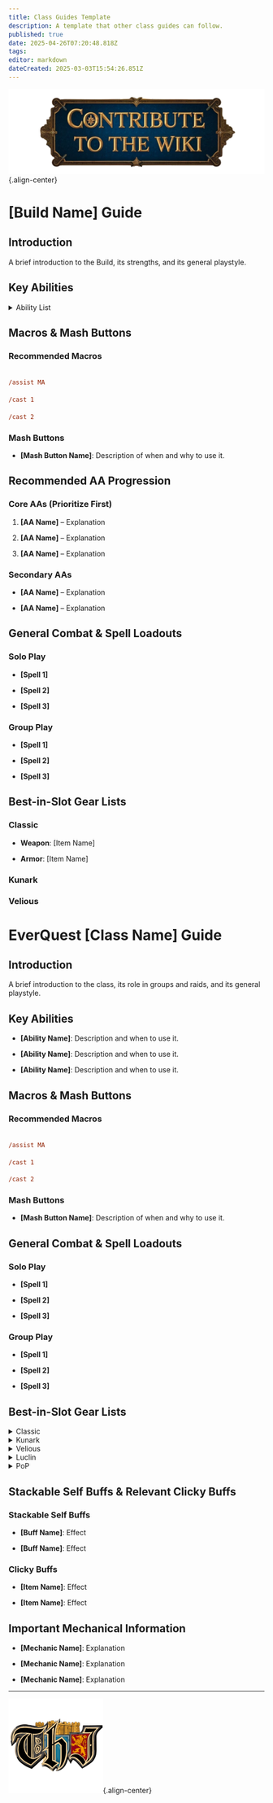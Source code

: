 ```yaml
---
title: Class Guides Template
description: A template that other class guides can follow.
published: true
date: 2025-04-26T07:20:48.818Z
tags: 
editor: markdown
dateCreated: 2025-03-03T15:54:26.851Z
---
```


![contribute.webp](/contribute.webp){.align-center}

# [Build Name] Guide


## Introduction

A brief introduction to the Build, its strengths, and its general playstyle.



## Key Abilities

<details>

 <summary>Ability List</summary>

- **[Ability Name]**: Description and when to use it.

- **[Ability Name]**: Description and when to use it.

- **[Ability Name]**: Description and when to use it.

</details>

## Macros & Mash Buttons

### Recommended Macros

```ini

/assist MA

/cast 1

/cast 2

```

### Mash Buttons

- **[Mash Button Name]**: Description of when and why to use it.



## Recommended AA Progression

### Core AAs (Prioritize First)

1. **[AA Name]** – Explanation

2. **[AA Name]** – Explanation

3. **[AA Name]** – Explanation



### Secondary AAs

- **[AA Name]** – Explanation

- **[AA Name]** – Explanation



## General Combat & Spell Loadouts

### Solo Play

- **[Spell 1]**

- **[Spell 2]**

- **[Spell 3]**



### Group Play

- **[Spell 1]**

- **[Spell 2]**

- **[Spell 3]**



## Best-in-Slot Gear Lists

### Classic

- **Weapon**: [Item Name]

- **Armor**: [Item Name]

### Kunark

### Velious

# EverQuest [Class Name] Guide



## Introduction

A brief introduction to the class, its role in groups and raids, and its general playstyle.



## Key Abilities

- **[Ability Name]**: Description and when to use it.

- **[Ability Name]**: Description and when to use it.

- **[Ability Name]**: Description and when to use it.



## Macros & Mash Buttons

### Recommended Macros

```ini

/assist MA

/cast 1

/cast 2

```



### Mash Buttons

- **[Mash Button Name]**: Description of when and why to use it.



## General Combat & Spell Loadouts

### Solo Play

- **[Spell 1]**

- **[Spell 2]**

- **[Spell 3]**



### Group Play

- **[Spell 1]**

- **[Spell 2]**

- **[Spell 3]**




## Best-in-Slot Gear Lists



<details>

 <summary>Classic</summary>
  - **Charm**: Charm of Deception (Legendary)

- **Ear**: Vyrinn's Earring of Insanity (Legendary)

 - **Ear-Slot1**: Polished Chunk of Rage (Legendary)

 - **Ear-Slot2**: Polished Chunk of Rage (Enchanted)

- **Head**: White Dragon Helm (Legendary)

 - **Head-Slot1**: Polished Chunk of Rage

 - **Head-Slot2**: Polished Chunk of Rage (Enchanted)

- **Face**: Flayed Barbarian Hide Mask (Legendary)

 - **Face-Slot1**: Polished Chunk of Rage

 - **Face-Slot2**: Polished Chunk of Rage (Enchanted)

- **Neck**: Valtron's Necklace of Wonder (Legendary)

 - **Neck-Slot1**: Polished Chunk of Rage

- **Shoulders**: Pauldrons of the Deep Flame (Legendary)

 - **Shoulders-Slot1**: Polished Chunk of Rage

 - **Shoulders-Slot2**: Polished Chunk of Rage (Enchanted)

- **Arms**: Kelsiferous' Armband of Artistry (Legendary)

 - **Arms-Slot1**: Polished Chunk of Rage

 - **Arms-Slot2**: Polished Chunk of Rage (Enchanted)

- **Back**: Cloak of Thorns (Legendary)

 - **Back-Slot1**: Polished Chunk of Rage

 - **Back-Slot2**: Polished Chunk of Rage (Enchanted)

- **Wrist**: Blazing Bracers of Discovery (Legendary)

 - **Wrist-Slot1**: Polished Chunk of Rage

 - **Wrist-Slot2**: Prismatic Scale of Cleaving (Legendary)

- **Wrist**: Blazing Bracers of Discovery (Legendary)

 - **Wrist-Slot1**: Froglok Egg Capsule (Legendary)

 - **Wrist-Slot2**: Prismatic Scale of Sharpshooting (Legendary)

- **Range**: Premier Bow of Secundae (Legendary)

 - **Range-Slot1**: Polished Chunk of Rage

 - **Range-Slot2**: Polished Chunk of Rage (Enchanted)

 - **Range-Slot3**: Polished Chunk of Rage (Legendary)

 - **Range-Slot4**: Dioptase Gem

 - **Range-Slot5**: Dioptase Segment

- **Hands**: Do'Vassir's Gauntlets of Might (Legendary)

 - **Hands-Slot1**: Polished Chunk of Rage

 - **Hands-Slot2**: Prismatic Scale of Ferocity

- **Primary**: Singing Short Sword (Legendary)

 - **Primary-Slot1**: Flawless Purple Gem of Deftness (Legendary)

- **Secondary**: Swiftwind (Legendary)

 - **Secondary-Slot1**: Flawless Purple Gem of Deftness (Legendary)

- **Fingers**: Ring of Superiority (Legendary)

 - **Fingers-Slot1**: Polished Chunk of Rage

 - **Fingers-Slot2**: Polished Chunk of Rage (Enchanted)

- **Fingers**: Ring of Superiority (Legendary)

 - **Fingers-Slot1**: Polished Chunk of Rage

 - **Fingers-Slot2**: Polished Chunk of Rage (Enchanted)

- **Chest**: Sal'Varae's Robe of Darkness (Legendary)

 - **Chest-Slot1**: Polished Chunk of Rage

 - **Chest-Slot2**: Polished Chunk of Rage (Enchanted)

- **Legs**: Silver Chains (Legendary)

 - **Legs-Slot1**: Polished Chunk of Rage

 - **Legs-Slot2**: Prismatic Scale of Ferocity (Legendary)

- **Feet**: Maclaer's Boots of Silence (Legendary)

 - **Feet-Slot1**: Polished Chunk of Rage

 - **Feet-Slot2**: Prismatic Scale of Sharpshooting

- **Waist**: Feeliux's Cord of Velocity (Legendary)

 - **Waist-Slot1**: Polished Chunk of Rage

 - **Waist-Slot2**: Polished Chunk of Rage (Enchanted)

- **Ammo**: Blessed Champion Arrows (Legendary)

- **General1**: Fleeting Quiver

 - **General1-Slot1**: Blessed Champion Arrows (Legendary)
</details>

<details>

 <summary>Kunark</summary>
  - **Charm**: Charm of Deception (Legendary)

- **Ear**: Vyrinn's Earring of Insanity (Legendary)

 - **Ear-Slot1**: Polished Chunk of Rage (Legendary)

 - **Ear-Slot2**: Polished Chunk of Rage (Enchanted)

- **Head**: White Dragon Helm (Legendary)

 - **Head-Slot1**: Polished Chunk of Rage

 - **Head-Slot2**: Polished Chunk of Rage (Enchanted)

- **Face**: Flayed Barbarian Hide Mask (Legendary)

 - **Face-Slot1**: Polished Chunk of Rage

 - **Face-Slot2**: Polished Chunk of Rage (Enchanted)

- **Neck**: Valtron's Necklace of Wonder (Legendary)

 - **Neck-Slot1**: Polished Chunk of Rage

- **Shoulders**: Pauldrons of the Deep Flame (Legendary)

 - **Shoulders-Slot1**: Polished Chunk of Rage

 - **Shoulders-Slot2**: Polished Chunk of Rage (Enchanted)

- **Arms**: Kelsiferous' Armband of Artistry (Legendary)

 - **Arms-Slot1**: Polished Chunk of Rage

 - **Arms-Slot2**: Polished Chunk of Rage (Enchanted)

- **Back**: Cloak of Thorns (Legendary)

 - **Back-Slot1**: Polished Chunk of Rage

 - **Back-Slot2**: Polished Chunk of Rage (Enchanted)

- **Wrist**: Blazing Bracers of Discovery (Legendary)

 - **Wrist-Slot1**: Polished Chunk of Rage

 - **Wrist-Slot2**: Prismatic Scale of Cleaving (Legendary)

- **Wrist**: Blazing Bracers of Discovery (Legendary)

 - **Wrist-Slot1**: Froglok Egg Capsule (Legendary)

 - **Wrist-Slot2**: Prismatic Scale of Sharpshooting (Legendary)

- **Range**: Premier Bow of Secundae (Legendary)

 - **Range-Slot1**: Polished Chunk of Rage

 - **Range-Slot2**: Polished Chunk of Rage (Enchanted)

 - **Range-Slot3**: Polished Chunk of Rage (Legendary)

 - **Range-Slot4**: Dioptase Gem

 - **Range-Slot5**: Dioptase Segment

- **Hands**: Do'Vassir's Gauntlets of Might (Legendary)

 - **Hands-Slot1**: Polished Chunk of Rage

 - **Hands-Slot2**: Prismatic Scale of Ferocity

- **Primary**: Singing Short Sword (Legendary)

 - **Primary-Slot1**: Flawless Purple Gem of Deftness (Legendary)

- **Secondary**: Swiftwind (Legendary)

 - **Secondary-Slot1**: Flawless Purple Gem of Deftness (Legendary)

- **Fingers**: Ring of Superiority (Legendary)

 - **Fingers-Slot1**: Polished Chunk of Rage

 - **Fingers-Slot2**: Polished Chunk of Rage (Enchanted)

- **Fingers**: Ring of Superiority (Legendary)

 - **Fingers-Slot1**: Polished Chunk of Rage

 - **Fingers-Slot2**: Polished Chunk of Rage (Enchanted)

- **Chest**: Sal'Varae's Robe of Darkness (Legendary)

 - **Chest-Slot1**: Polished Chunk of Rage

 - **Chest-Slot2**: Polished Chunk of Rage (Enchanted)

- **Legs**: Silver Chains (Legendary)

 - **Legs-Slot1**: Polished Chunk of Rage

 - **Legs-Slot2**: Prismatic Scale of Ferocity (Legendary)

- **Feet**: Maclaer's Boots of Silence (Legendary)

 - **Feet-Slot1**: Polished Chunk of Rage

 - **Feet-Slot2**: Prismatic Scale of Sharpshooting

- **Waist**: Feeliux's Cord of Velocity (Legendary)

 - **Waist-Slot1**: Polished Chunk of Rage

 - **Waist-Slot2**: Polished Chunk of Rage (Enchanted)

- **Ammo**: Blessed Champion Arrows (Legendary)

- **General1**: Fleeting Quiver

 - **General1-Slot1**: Blessed Champion Arrows (Legendary)
</details>

<details>

 <summary>Velious</summary>

- **Charm**: Charm of Deception (Legendary)

- **Ear**: Vyrinn's Earring of Insanity (Legendary)

 - **Ear-Slot1**: Polished Chunk of Rage (Legendary)

 - **Ear-Slot2**: Polished Chunk of Rage (Enchanted)

- **Head**: White Dragon Helm (Legendary)

 - **Head-Slot1**: Polished Chunk of Rage

 - **Head-Slot2**: Polished Chunk of Rage (Enchanted)

- **Face**: Flayed Barbarian Hide Mask (Legendary)

 - **Face-Slot1**: Polished Chunk of Rage

 - **Face-Slot2**: Polished Chunk of Rage (Enchanted)

- **Neck**: Valtron's Necklace of Wonder (Legendary)

 - **Neck-Slot1**: Polished Chunk of Rage

- **Shoulders**: Pauldrons of the Deep Flame (Legendary)

 - **Shoulders-Slot1**: Polished Chunk of Rage

 - **Shoulders-Slot2**: Polished Chunk of Rage (Enchanted)

- **Arms**: Kelsiferous' Armband of Artistry (Legendary)

 - **Arms-Slot1**: Polished Chunk of Rage

 - **Arms-Slot2**: Polished Chunk of Rage (Enchanted)

- **Back**: Cloak of Thorns (Legendary)

 - **Back-Slot1**: Polished Chunk of Rage

 - **Back-Slot2**: Polished Chunk of Rage (Enchanted)

- **Wrist**: Blazing Bracers of Discovery (Legendary)

 - **Wrist-Slot1**: Polished Chunk of Rage

 - **Wrist-Slot2**: Prismatic Scale of Cleaving (Legendary)

- **Wrist**: Blazing Bracers of Discovery (Legendary)

 - **Wrist-Slot1**: Froglok Egg Capsule (Legendary)

 - **Wrist-Slot2**: Prismatic Scale of Sharpshooting (Legendary)

- **Range**: Premier Bow of Secundae (Legendary)

 - **Range-Slot1**: Polished Chunk of Rage

 - **Range-Slot2**: Polished Chunk of Rage (Enchanted)

 - **Range-Slot3**: Polished Chunk of Rage (Legendary)

 - **Range-Slot4**: Dioptase Gem

 - **Range-Slot5**: Dioptase Segment

- **Hands**: Do'Vassir's Gauntlets of Might (Legendary)

 - **Hands-Slot1**: Polished Chunk of Rage

 - **Hands-Slot2**: Prismatic Scale of Ferocity

- **Primary**: Singing Short Sword (Legendary)

 - **Primary-Slot1**: Flawless Purple Gem of Deftness (Legendary)

- **Secondary**: Swiftwind (Legendary)

 - **Secondary-Slot1**: Flawless Purple Gem of Deftness (Legendary)

- **Fingers**: Ring of Superiority (Legendary)

 - **Fingers-Slot1**: Polished Chunk of Rage

 - **Fingers-Slot2**: Polished Chunk of Rage (Enchanted)

- **Fingers**: Ring of Superiority (Legendary)

 - **Fingers-Slot1**: Polished Chunk of Rage

 - **Fingers-Slot2**: Polished Chunk of Rage (Enchanted)

- **Chest**: Sal'Varae's Robe of Darkness (Legendary)

 - **Chest-Slot1**: Polished Chunk of Rage

 - **Chest-Slot2**: Polished Chunk of Rage (Enchanted)

- **Legs**: Silver Chains (Legendary)

 - **Legs-Slot1**: Polished Chunk of Rage

 - **Legs-Slot2**: Prismatic Scale of Ferocity (Legendary)

- **Feet**: Maclaer's Boots of Silence (Legendary)

 - **Feet-Slot1**: Polished Chunk of Rage

 - **Feet-Slot2**: Prismatic Scale of Sharpshooting

- **Waist**: Feeliux's Cord of Velocity (Legendary)

 - **Waist-Slot1**: Polished Chunk of Rage

 - **Waist-Slot2**: Polished Chunk of Rage (Enchanted)

- **Ammo**: Blessed Champion Arrows (Legendary)

- **General1**: Fleeting Quiver

 - **General1-Slot1**: Blessed Champion Arrows (Legendary)

</details>

<details>

 <summary>Luclin</summary>
  - **Charm**: Charm of Deception (Legendary)

- **Ear**: Vyrinn's Earring of Insanity (Legendary)

 - **Ear-Slot1**: Polished Chunk of Rage (Legendary)

 - **Ear-Slot2**: Polished Chunk of Rage (Enchanted)

- **Head**: White Dragon Helm (Legendary)

 - **Head-Slot1**: Polished Chunk of Rage

 - **Head-Slot2**: Polished Chunk of Rage (Enchanted)

- **Face**: Flayed Barbarian Hide Mask (Legendary)

 - **Face-Slot1**: Polished Chunk of Rage

 - **Face-Slot2**: Polished Chunk of Rage (Enchanted)

- **Neck**: Valtron's Necklace of Wonder (Legendary)

 - **Neck-Slot1**: Polished Chunk of Rage

- **Shoulders**: Pauldrons of the Deep Flame (Legendary)

 - **Shoulders-Slot1**: Polished Chunk of Rage

 - **Shoulders-Slot2**: Polished Chunk of Rage (Enchanted)

- **Arms**: Kelsiferous' Armband of Artistry (Legendary)

 - **Arms-Slot1**: Polished Chunk of Rage

 - **Arms-Slot2**: Polished Chunk of Rage (Enchanted)

- **Back**: Cloak of Thorns (Legendary)

 - **Back-Slot1**: Polished Chunk of Rage

 - **Back-Slot2**: Polished Chunk of Rage (Enchanted)

- **Wrist**: Blazing Bracers of Discovery (Legendary)

 - **Wrist-Slot1**: Polished Chunk of Rage

 - **Wrist-Slot2**: Prismatic Scale of Cleaving (Legendary)

- **Wrist**: Blazing Bracers of Discovery (Legendary)

 - **Wrist-Slot1**: Froglok Egg Capsule (Legendary)

 - **Wrist-Slot2**: Prismatic Scale of Sharpshooting (Legendary)

- **Range**: Premier Bow of Secundae (Legendary)

 - **Range-Slot1**: Polished Chunk of Rage

 - **Range-Slot2**: Polished Chunk of Rage (Enchanted)

 - **Range-Slot3**: Polished Chunk of Rage (Legendary)

 - **Range-Slot4**: Dioptase Gem

 - **Range-Slot5**: Dioptase Segment

- **Hands**: Do'Vassir's Gauntlets of Might (Legendary)

 - **Hands-Slot1**: Polished Chunk of Rage

 - **Hands-Slot2**: Prismatic Scale of Ferocity

- **Primary**: Singing Short Sword (Legendary)

 - **Primary-Slot1**: Flawless Purple Gem of Deftness (Legendary)

- **Secondary**: Swiftwind (Legendary)

 - **Secondary-Slot1**: Flawless Purple Gem of Deftness (Legendary)

- **Fingers**: Ring of Superiority (Legendary)

 - **Fingers-Slot1**: Polished Chunk of Rage

 - **Fingers-Slot2**: Polished Chunk of Rage (Enchanted)

- **Fingers**: Ring of Superiority (Legendary)

 - **Fingers-Slot1**: Polished Chunk of Rage

 - **Fingers-Slot2**: Polished Chunk of Rage (Enchanted)

- **Chest**: Sal'Varae's Robe of Darkness (Legendary)

 - **Chest-Slot1**: Polished Chunk of Rage

 - **Chest-Slot2**: Polished Chunk of Rage (Enchanted)

- **Legs**: Silver Chains (Legendary)

 - **Legs-Slot1**: Polished Chunk of Rage

 - **Legs-Slot2**: Prismatic Scale of Ferocity (Legendary)

- **Feet**: Maclaer's Boots of Silence (Legendary)

 - **Feet-Slot1**: Polished Chunk of Rage

 - **Feet-Slot2**: Prismatic Scale of Sharpshooting

- **Waist**: Feeliux's Cord of Velocity (Legendary)

 - **Waist-Slot1**: Polished Chunk of Rage

 - **Waist-Slot2**: Polished Chunk of Rage (Enchanted)

- **Ammo**: Blessed Champion Arrows (Legendary)

- **General1**: Fleeting Quiver

 - **General1-Slot1**: Blessed Champion Arrows (Legendary)
</details>

<details>

 <summary>PoP</summary>
  - **Charm**: Charm of Deception (Legendary)

- **Ear**: Vyrinn's Earring of Insanity (Legendary)

 - **Ear-Slot1**: Polished Chunk of Rage (Legendary)

 - **Ear-Slot2**: Polished Chunk of Rage (Enchanted)

- **Head**: White Dragon Helm (Legendary)

 - **Head-Slot1**: Polished Chunk of Rage

 - **Head-Slot2**: Polished Chunk of Rage (Enchanted)

- **Face**: Flayed Barbarian Hide Mask (Legendary)

 - **Face-Slot1**: Polished Chunk of Rage

 - **Face-Slot2**: Polished Chunk of Rage (Enchanted)

- **Neck**: Valtron's Necklace of Wonder (Legendary)

 - **Neck-Slot1**: Polished Chunk of Rage

- **Shoulders**: Pauldrons of the Deep Flame (Legendary)

 - **Shoulders-Slot1**: Polished Chunk of Rage

 - **Shoulders-Slot2**: Polished Chunk of Rage (Enchanted)

- **Arms**: Kelsiferous' Armband of Artistry (Legendary)

 - **Arms-Slot1**: Polished Chunk of Rage

 - **Arms-Slot2**: Polished Chunk of Rage (Enchanted)

- **Back**: Cloak of Thorns (Legendary)

 - **Back-Slot1**: Polished Chunk of Rage

 - **Back-Slot2**: Polished Chunk of Rage (Enchanted)

- **Wrist**: Blazing Bracers of Discovery (Legendary)

 - **Wrist-Slot1**: Polished Chunk of Rage

 - **Wrist-Slot2**: Prismatic Scale of Cleaving (Legendary)

- **Wrist**: Blazing Bracers of Discovery (Legendary)

 - **Wrist-Slot1**: Froglok Egg Capsule (Legendary)

 - **Wrist-Slot2**: Prismatic Scale of Sharpshooting (Legendary)

- **Range**: Premier Bow of Secundae (Legendary)

 - **Range-Slot1**: Polished Chunk of Rage

 - **Range-Slot2**: Polished Chunk of Rage (Enchanted)

 - **Range-Slot3**: Polished Chunk of Rage (Legendary)

 - **Range-Slot4**: Dioptase Gem

 - **Range-Slot5**: Dioptase Segment

- **Hands**: Do'Vassir's Gauntlets of Might (Legendary)

 - **Hands-Slot1**: Polished Chunk of Rage

 - **Hands-Slot2**: Prismatic Scale of Ferocity

- **Primary**: Singing Short Sword (Legendary)

 - **Primary-Slot1**: Flawless Purple Gem of Deftness (Legendary)

- **Secondary**: Swiftwind (Legendary)

 - **Secondary-Slot1**: Flawless Purple Gem of Deftness (Legendary)

- **Fingers**: Ring of Superiority (Legendary)

 - **Fingers-Slot1**: Polished Chunk of Rage

 - **Fingers-Slot2**: Polished Chunk of Rage (Enchanted)

- **Fingers**: Ring of Superiority (Legendary)

 - **Fingers-Slot1**: Polished Chunk of Rage

 - **Fingers-Slot2**: Polished Chunk of Rage (Enchanted)

- **Chest**: Sal'Varae's Robe of Darkness (Legendary)

 - **Chest-Slot1**: Polished Chunk of Rage

 - **Chest-Slot2**: Polished Chunk of Rage (Enchanted)

- **Legs**: Silver Chains (Legendary)

 - **Legs-Slot1**: Polished Chunk of Rage

 - **Legs-Slot2**: Prismatic Scale of Ferocity (Legendary)

- **Feet**: Maclaer's Boots of Silence (Legendary)

 - **Feet-Slot1**: Polished Chunk of Rage

 - **Feet-Slot2**: Prismatic Scale of Sharpshooting

- **Waist**: Feeliux's Cord of Velocity (Legendary)

 - **Waist-Slot1**: Polished Chunk of Rage

 - **Waist-Slot2**: Polished Chunk of Rage (Enchanted)

- **Ammo**: Blessed Champion Arrows (Legendary)

- **General1**: Fleeting Quiver

 - **General1-Slot1**: Blessed Champion Arrows (Legendary)
</details>



## Stackable Self Buffs & Relevant Clicky Buffs

### Stackable Self Buffs

- **[Buff Name]**: Effect

- **[Buff Name]**: Effect



### Clicky Buffs

- **[Item Name]**: Effect

- **[Item Name]**: Effect



## Important Mechanical Information

- **[Mechanic Name]**: Explanation

- **[Mechanic Name]**: Explanation

- **[Mechanic Name]**: Explanation

---

![pagebreak2.webp](/pagebreak2.webp){.align-center}